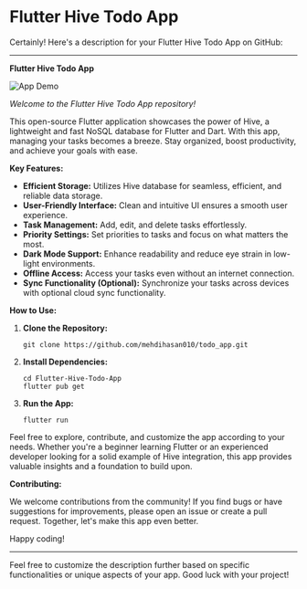 # Flutter Hive Todo App

Certainly! Here's a description for your Flutter Hive Todo App on GitHub:

---

**Flutter Hive Todo App**

![App Demo](link_to_demo_gif)

*Welcome to the Flutter Hive Todo App repository!*

This open-source Flutter application showcases the power of Hive, a lightweight and fast NoSQL database for Flutter and Dart. With this app, managing your tasks becomes a breeze. Stay organized, boost productivity, and achieve your goals with ease.

**Key Features:**

- **Efficient Storage:** Utilizes Hive database for seamless, efficient, and reliable data storage.
- **User-Friendly Interface:** Clean and intuitive UI ensures a smooth user experience.
- **Task Management:** Add, edit, and delete tasks effortlessly.
- **Priority Settings:** Set priorities to tasks and focus on what matters the most.
- **Dark Mode Support:** Enhance readability and reduce eye strain in low-light environments.
- **Offline Access:** Access your tasks even without an internet connection.
- **Sync Functionality (Optional):** Synchronize your tasks across devices with optional cloud sync functionality.

**How to Use:**

1. **Clone the Repository:**
   ```
   git clone https://github.com/mehdihasan010/todo_app.git
   ```

2. **Install Dependencies:**
   ```
   cd Flutter-Hive-Todo-App
   flutter pub get
   ```

3. **Run the App:**
   ```
   flutter run
   ```

Feel free to explore, contribute, and customize the app according to your needs. Whether you're a beginner learning Flutter or an experienced developer looking for a solid example of Hive integration, this app provides valuable insights and a foundation to build upon.

**Contributing:**

We welcome contributions from the community! If you find bugs or have suggestions for improvements, please open an issue or create a pull request. Together, let's make this app even better.

Happy coding!

---

Feel free to customize the description further based on specific functionalities or unique aspects of your app. Good luck with your project!
